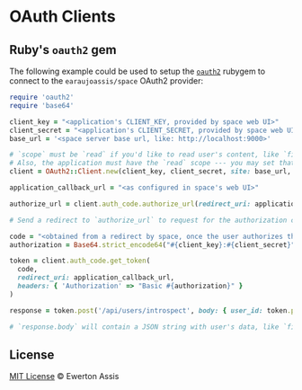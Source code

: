 # OAuth Clients

## Ruby's `oauth2` gem

The following example could be used to setup the [`oauth2`](https://rubygems.org/gems/oauth2) rubygem
to connect to the `earaujoassis/space` OAuth2 provider:

```rb
require 'oauth2'
require 'base64'

client_key = "<application's CLIENT_KEY, provided by space web UI>"
client_secret = "<application's CLIENT_SECRET, provided by space web UI>"
base_url = '<space server base url, like: http://localhost:9000>'

# `scope` must be `read` if you'd like to read user's content, like `first_name` and `last_name`.
# Also, the application must have the `read` scope --- you may set that through the web UI.
client = OAuth2::Client.new(client_key, client_secret, site: base_url, scope: 'read')

application_callback_url = "<as configured in space's web UI>"

authorize_url = client.auth_code.authorize_url(redirect_uri: application_callback_url, scope: 'read')

# Send a redirect to `authorize_url` to request for the authorization code grant.

code = "<obtained from a redirect by space, once the user authorizes the application>"
authorization = Base64.strict_encode64("#{client_key}:#{client_secret}").strip

token = client.auth_code.get_token(
  code,
  redirect_uri: application_callback_url,
  headers: { 'Authorization' => "Basic #{authorization}" }
)

response = token.post('/api/users/introspect', body: { user_id: token.params["user_id"] })

# `response.body` will contain a JSON string with user's data, like `first_name` and `last_name`.
```

## License

[MIT License](http://earaujoassis.mit-license.org/) &copy; Ewerton Assis
